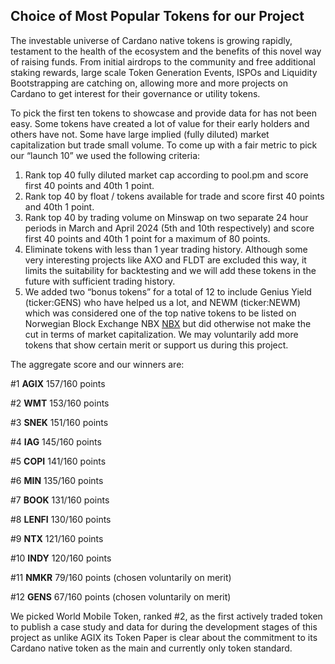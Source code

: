 ## Choice of Most Popular Tokens for our Project
The investable universe of Cardano native tokens is growing rapidly, testament to the health of the ecosystem and the benefits of this novel way of raising funds. From initial airdrops to the community and free additional staking rewards, large scale Token Generation Events, ISPOs and Liquidity Bootstrapping are catching on, allowing more and more projects on Cardano to get interest for their governance or utility tokens.

To pick the first ten tokens to showcase and provide data for has not been easy. Some tokens have created a lot of value for their early holders and others have not. Some have large implied (fully diluted) market capitalization but trade small volume. To come up with a fair metric to pick our “launch 10” we used the following criteria:

1) Rank top 40 fully diluted market cap according to pool.pm and score first 40 points and 40th 1 point.
2) Rank top 40 by float / tokens available for trade and score first 40 points and 40th 1 point.
3) Rank top 40 by trading volume on Minswap on two separate 24 hour periods in March and April 2024 (5th and 10th respectively) and score first 40 points and 40th 1 point for a maximum of 80 points.
4) Eliminate tokens with less than 1 year trading history. Although some very interesting projects like AXO and FLDT are excluded this way, it limits the suitability for backtesting and we will add these tokens in the future with sufficient trading history.
5) We added two “bonus tokens” for a total of 12 to include Genius Yield (ticker:GENS) who have helped us a lot, and NEWM (ticker:NEWM) which was considered one of the top native tokens to be listed on Norwegian Block Exchange NBX [NBX](https://cardano.ideascale.com/c/idea/112966) but did otherwise not make the cut in terms of market capitalization. We may voluntarily add more tokens that show certain merit or support us during this project.

The aggregate score and our winners are:

#1 **AGIX**	157/160 points

#2 **WMT**	153/160 points

#3 **SNEK**	151/160 points

#4 **IAG**	145/160 points

#5 **COPI**	141/160 points

#6 **MIN**	135/160 points

#7 **BOOK**	131/160 points

#8 **LENFI**	130/160 points

#9 **NTX**	121/160 points

#10 **INDY**	120/160 points

#11 **NMKR**	79/160 points (chosen voluntarily on merit)

#12 **GENS**	67/160 points (chosen voluntarily on merit)

We picked World Mobile Token, ranked #2, as the first actively traded token to publish a case study and data for during the development stages of this project as unlike AGIX its Token Paper is clear about the commitment to its Cardano native token as the main and currently only token standard.
